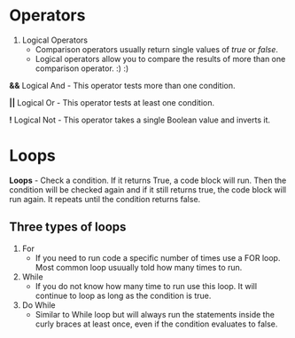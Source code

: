 # Operators

1. Logical Operators
   - Comparison operators usually return single values of _true_ or _false_.
   - Logical operators allow you to compare the results of more than one comparison operator. :) :)

**&&** Logical And - This operator tests more than one condition.

**||** Logical Or - This operator tests at least one condition.

**!** Logical Not - This operator takes a single Boolean value and inverts it.

# Loops

**Loops** - Check a condition. If it returns True, a code block will run. Then the condition will be checked again and if it still returns true, the code block will run again. It repeats until the condition returns false.

## Three types of loops

1. For
   - If you need to run code a specific number of times use a FOR loop. Most common loop usuually told how many times to run.
1. While
   - If you do not know how many time to run use this loop. It will continue to loop as long as the condition is true.
1. Do While
   - Similar to While loop but will always run the statements inside the curly braces at least once, even if the condition evaluates to false.
